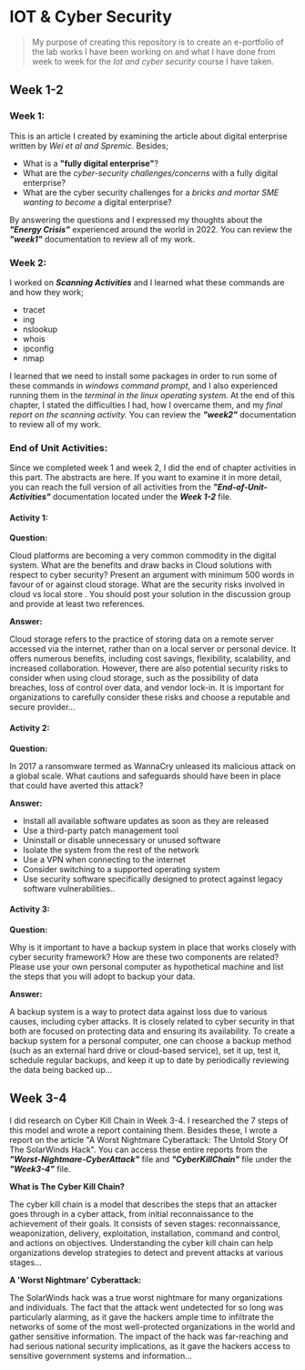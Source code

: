 # IOT & Cyber Security
>My purpose of creating this repository is to create an e-portfolio of the lab works I have been working on and what I have done from week to week for the *Iot and cyber security* course I have taken.
## Week 1-2
### Week 1:
This is an article I created by examining the article about digital enterprise written by *Wei et al and Spremic*. Besides;

- What is a **"fully digital enterprise"**?
- What are the *cyber-security challenges/concerns* with a fully digital enterprise?
- What are the cyber security challenges for a *bricks and mortar SME wanting to become* a digital enterprise?

By answering the questions and I expressed my thoughts about the ***"Energy Crisis"*** experienced around the world in 2022.
You can review the ***"week1"*** documentation to review all of my work.

### Week 2:
I worked on ***Scanning Activities*** and I learned what these commands are and how they work;
- tracet
- ing
- nslookup
- whois
- ipconfig
- nmap

 I learned that we need to install some packages in order to run some of these commands in *windows command prompt*, and I also experienced running them in the *terminal in the linux operating system.* At the end of this chapter, I stated the difficulties I had, how I overcame them, and my *final report on the scanning activity.*
You can review the ***"week2"*** documentation to review all of my work.

### End of Unit Activities:
Since we completed week 1 and week 2, I did the end of chapter activities in this part. The abstracts are here. If you want to examine it in more detail, you can reach the full version of all activities from the ***"End-of-Unit-Activities"*** documentation located under the ***Week 1-2*** file.

#### Activity 1:

**Question:** 

Cloud platforms are becoming a very common commodity in the digital system. What are the benefits and draw backs in Cloud solutions with respect to cyber security? Present an argument with minimum 500 words in favour of or against cloud storage. What are the security risks involved in cloud vs local store . You should post your solution in the discussion group and provide at least two references.

**Answer:**

Cloud storage refers to the practice of storing data on a remote server accessed via the internet, rather than on a local server or personal device. It offers numerous benefits, including cost savings, flexibility, scalability, and increased collaboration. However, there are also potential security risks to consider when using cloud storage, such as the possibility of data breaches, loss of control over data, and vendor lock-in. It is important for organizations to carefully consider these risks and choose a reputable and secure provider...

#### Activity 2:

**Question:** 

In 2017 a ransomware termed as WannaCry unleased its malicious attack on a global scale. What cautions and safeguards should have been in place that could have averted this attack?

**Answer:**

- Install all available software updates as soon as they are released
- Use a third-party patch management tool
- Uninstall or disable unnecessary or unused software
- Isolate the system from the rest of the network
- Use a VPN when connecting to the internet
- Consider switching to a supported operating system
- Use security software specifically designed to protect against legacy software vulnerabilities..

#### Activity 3:

**Question:** 

Why is it important to have a backup system in place that works closely with cyber security framework? How are these two components are related? Please use your own personal computer as hypothetical machine and list the steps that you will adopt to backup your data.

**Answer:**

A backup system is a way to protect data against loss due to various causes, including cyber attacks. It is closely related to cyber security in that both are focused on protecting data and ensuring its availability. To create a backup system for a personal computer, one can choose a backup method (such as an external hard drive or cloud-based service), set it up, test it, schedule regular backups, and keep it up to date by periodically reviewing the data being backed up...

## Week 3-4

I did research on Cyber Kill Chain in Week 3-4. I researched the 7 steps of this model and wrote a report containing them. Besides these, I wrote a report on the article "A Worst Nightmare Cyberattack: The Untold Story Of The SolarWinds Hack". You can access these entire reports from the ***"Worst-Nightmare-CyberAttack"*** file and ***"CyberKillChain"*** file under the ***"Week3-4"*** file.

**What is The Cyber Kill Chain?**

The cyber kill chain is a model that describes the steps that an attacker goes through in a cyber attack, from initial reconnaissance to the achievement of their goals. It consists of seven stages: reconnaissance, weaponization, delivery, exploitation, installation, command and control, and actions on objectives. Understanding the cyber kill chain can help organizations develop strategies to detect and prevent attacks at various stages...

**A 'Worst Nightmare' Cyberattack:**

The SolarWinds hack was a true worst nightmare for many organizations and individuals. The fact that the attack went undetected for so long was particularly alarming, as it gave the hackers ample time to infiltrate the networks of some of the most well-protected organizations in the world and gather sensitive information. The impact of the hack was far-reaching and had serious national security implications, as it gave the hackers access to sensitive government systems and information...